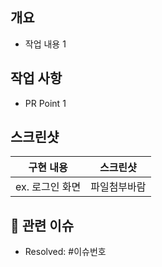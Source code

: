 ## 개요

<!-- 아래 리스트를 지우고, 작업 내용을 적어주세요. -->

- 작업 내용 1

## 작업 사항

<!-- 피드백을 받고 싶은 부분이나, 공유하고 싶은 부분을 적어주세요. -->

- PR Point 1

## 스크린샷

<!-- 작업한 화면이 있다면 스크린 샷으로 첨부해주세요. -->

|    구현 내용    |   스크린샷   |
| :-------------: | :----------: |
| ex. 로그인 화면 | 파일첨부바람 |

## 📮 관련 이슈

<!-- 작업한 이슈번호를 # 뒤에 붙여주세요. -->

- Resolved: #이슈번호
